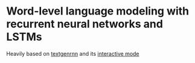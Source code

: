 # Word-level language modeling with recurrent neural networks and LSTMs

Heavily based on [textgenrnn](https://github.com/minimaxir/textgenrnn/pull/52) and its [interactive mode](https://github.com/minimaxir/textgenrnn/pull/52)
